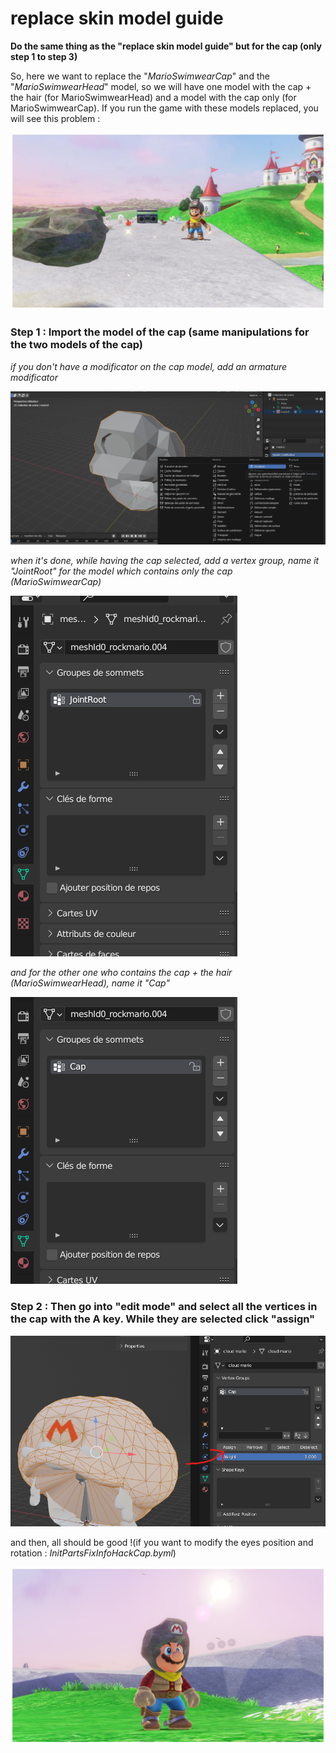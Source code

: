 # replace skin model guide

**Do the same thing as the "replace skin model guide" but for the cap (only step 1 to step 3)**

So, here we want to replace the "*MarioSwimwearCap*" and the "*MarioSwimwearHead*" model, so we will have one model with the cap + the hair (for MarioSwimwearHead) and a model with the cap only (for MarioSwimwearCap). If you run the game with these models replaced, you will see this problem :

![](images/img-6.jpg)

### Step 1 : Import the model of the cap (same manipulations for the two models of the cap)

*if you don't have a modificator on the cap model, add an armature modificator*

![](images/img-7.png)

*when it's done, while having the cap selected, add a vertex group, name it "JointRoot" for the model which contains only the cap (MarioSwimwearCap)*

![](images/img-8.png)

*and for the other one who contains the cap + the hair (MarioSwimwearHead), name it "Cap"*

![](images/img-9.png)

### Step 2 : Then go into "edit mode" and select all the vertices in the cap with the A key. While they are selected click "assign"

![](images/img-10.png)

and then, all should be good !(if you want to modify the eyes position and rotation : *InitPartsFixInfoHackCap.byml*)

![](images/work.jpg)